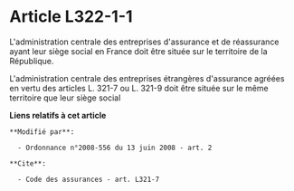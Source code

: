 # Article L322-1-1

L'administration centrale des entreprises d'assurance et de réassurance ayant leur siège social en France doit être située
sur le territoire de la République.

L'administration centrale des entreprises étrangères d'assurance agréées en vertu des articles L. 321-7 ou L. 321-9 doit être
située sur le même territoire que leur siège social

**Liens relatifs à cet article**

	**Modifié par**:

	  - Ordonnance n°2008-556 du 13 juin 2008 - art. 2

	**Cite**:

	  - Code des assurances - art. L321-7
